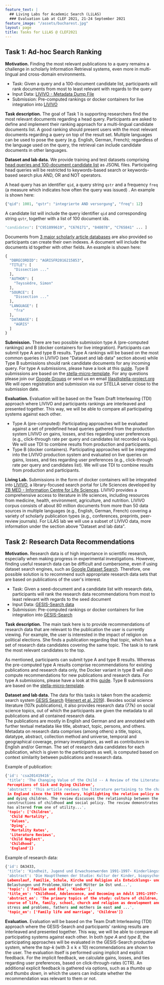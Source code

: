 ```yaml
---
feature_text: |
  ## Living Labs for Academic Search (LiLAS)
  ### Evaluation Lab at CLEF 2021, 21-24 September 2021
feature_image: "/assets/bucharest.jpg"
layout: page
title: Tasks for LiLAS @ CLEF2021
---
```


## Task 1: Ad-hoc Search Ranking

__Motivation.__ Finding the most relevant publications to a query remains a challenge in scholarly Information Retrieval systems, even more in multi-lingual and cross-domain environments.

* Task: Given a query and a 100-document candidate list, participants will rank  documents from most to least relevant with regards to the query
* Input Data: [LIVIVO - Metadata Dump File](https://th-koeln.sciebo.de/s/OBm0NLEwz1RYl9N?path=%2Flivivo)
* Submission: Pre-computed rankings or docker containers for live integration into [LIVIVO](https://livivo.de)

__Task description.__ The goal of Task 1 is supporting researchers find the most relevant documents regarding a head query. Participants are asked to define and implement their ranking approach for a multi-lingual candidate documents list. A good ranking should present users with the most relevant documents regarding a query on top of the result set. Multiple languages can be used to pose the query (e.g. English, German, French); regardless of the language used on the query, the retrieval can include candidate documents in other languages.

__Dataset and lab data.__ We provide training and test datasets comprising [head queries and 100-document candidate list](https://th-koeln.sciebo.de/s/OBm0NLEwz1RYl9N?path=%2Flivivo%2Fcandidates) as JSONL files. Participating head queries will be restricted to keywords-based search or keywords-based search plus AND, OR and NOT operators.

A head query has an identifier ```qid```, a query string ```qstr``` and a frequency ```freq``` (a measure which indicates how often the query was issued) . An example is shown here:
```python
{"qid": 1001, "qstr": "integrierte AND versorgung", "freq": 12}
```

A candidate list will include the query identifier ```qid``` and corresponding string ```qstr```, together with a list of 100 document ids.
```python
"candidates": ["C951899619", "C676171", "848078", "C765841" ... ]
```
Documents from [3 major scholarly article databases](https://th-koeln.sciebo.de/s/OBm0NLEwz1RYl9N?path=%2Flivivo%2Fdocuments) are also provided so participants can create their own indexes. A document will include the documents id together with other fields. An example is shown here:
```python
{
  "DBRECORDID": "AGRISFR2016215853",
  "TITLE": [
    "Dissection ..."
  ],
  "AUTHOR": [
    "Teyssèdre, Simon"
  ],
  "SOURCE": [
    "Dissection ..."
  ],
  "LANGUAGE": [
    "fra"
  ],
  "DATABASE": [
    "AGRIS"
  ]
}
```
__Submission.__ There are two possible submission type A (pre-computed rankings) and B (docker containers for live integration). Participants can submit type A and type B results. Type A rankings will be based on the most common queries in LIVIVO (see "Dataset and lab data" section above) while Type B submissions should rank candidate documents for any incoming query.
For type A submissions, please have a look at this [guide](https://github.com/stella-project/stella-micro-template-precom/blob/master/README.md). Type B submissions are based on the [stella-micro-template](https://github.com/stella-project/stella-micro-template).
For any questions please join our [Google Groups](https://groups.google.com/forum/#!forum/clef-lilas) or send us en email [lilas@stella-project.org](mailto:lilas@stella-project.org)
We will open registration and submission via our STELLA server close to the submission date.

__Evaluation.__ Evaluation will be based on the Team Draft Interleaving (TDI) approach where LIVIVO and participants rankings are interleaved and presented together. This way, we will be able to compare all participating systems against each other.
* Type A (pre-computed): Participating approaches will be evaluated against a set of predefined head queries gathered from the production system LIVIVO on gains, losses, and ties regarding user preferences (e.g., click-through rate per query and candidates list recorded via logs). We will use TDI to combine results from production and participants.
* Type B (docker containers). Participating approaches will be integrated into the LIVIVO production system and evaluated on live queries on gains, losses, and ties regarding user preferences (e.g., click-through rate per query and candidates list). We will use TDI to combine results from production and participants.

__Living Lab.__ Submissions in the form of docker containers will be integrated into [LIVIVO](https://livivo.de), a library-focused search portal for Life Sciences developed by [ZB MED - Information Centre for Life Sciences](https://zbmed.de). LIVIVO provides a comprehensive access to literature in life sciences, including resources from medicine, health, environment, agriculture, and nutrition. LIVIVO corpus consists of about 80 million documents from more than 50 data sources in multiple languages (e.g., English, German, French) covering a variety of  scholarly publication types (e.g., conferences, preprints, peer-review journals). For LiLAS lab we will use a subset of LIVIVO data, more information under the section above "Dataset and lab data".

## Task 2: Research Data Recommendations

__Motivation.__ Research data is of high importance in scientific research, especially when making progress in experimental investigations.
However, finding useful research data can be difficult and cumbersome, even if using dataset search engines, such as [Google Dataset Search](https://datasetsearch.research.google.com/). Therefore, one possible solution is to recommend such appropriate research data sets that are based on publications of the user's interest.  

* Task: Given a seed-document and a candidate list with research data, participants will rank the research data recommendations from most to least relevant with regards to the seed document
* Input Data: [GESIS-Search data](https://th-koeln.sciebo.de/s/OBm0NLEwz1RYl9N?path=%2Fgesis-search)
* Submission: Pre-computed rankings or docker containers for live integration into [GESIS-Search](https://search.gesis.org/)


__Task description.__ The main task here is to provide recommendations of research data that are relevant to the publication the user is currently viewing.
For example, the user is interested in the impact of religion on political elections. She finds a publication regarding that topic, which has a set of research data candidates covering the same topic. The task is to rank the most relevant candidates to the top.

As mentioned, participants can submit type A and type B results.
Whereas the pre-computed type A results comprise recommendations for existing publications and research data only, the Docker variant in type B will also compute recommendations for new publications and research data. For type A submissions, please have a look at this [guide](https://github.com/stella-project/stella-micro-template-precom/blob/master/README.md). Type B submissions are based on the [stella-micro-template](https://github.com/stella-project/stella-micro-template).

__Dataset and lab data.__ The data for this tasks is taken from the academic search system [GESIS Search](https://search.gesis.org/) ([Hienert et al. 2019](https://ieeexplore.ieee.org/document/8791137)). Besides social science literature (107k publications), it also provides research data (77k) on social science topics, out of which the participants are given the metadata to all publications and all contained research data.  
The publications are mostly in English and German and are annotated with further textual metadata like title, abstract, topic, persons, and others. Metadata on research data comprises (among others) a title, topics, datatype, abstract, collection method and universe, temporal and geographical coverage, primary investigators, as well as contributors in English and/or German. The set of research data candidates for each publication, which is given to the participants as well, is computed based on context similarity between publications and research data.

Example of publication:

```python
{'id': 'csa201419416',
 'title': 'The Changing Value of the Child -- A Review of the Literature Regarding Social
 Perceptions of Sick and Dying Children',
 'abstract': 'This article reviews the literature pertaining to the changing value of the child
 in England since the 19th century, highlighting the relative policy neglect of contemporary sick
 and dying children. The review discusses the relationship between the value of the child, social
 constructions of childhood and social policy. The review demonstrates how the value of the child
 has altered from one of utility...',
 'topic': ['Children',
  'Child Mortality',
  'Values',
  'Dying',
  'Mortality Rates',
  'Literature Reviews',
  'Child Neglect',
  'Childhood',
  'England']}

```

Example of research data:

```python
{'id': DA3433,
 'title': 'Kindheit, Jugend und Erwachsenwerden 1991-1997- Kinderlängsschnitt 1993-1997',
 'abstract': 'Die Hauptthemen der Studie: Kultur der Kinder, biopsychosoziale Entwicklung und
 Lebenslauf, Familie, Schule, Kirche und Religion als Entwicklungs- und Sozialisationskontexte,
 Belastungen und Probleme,Väter und Mütter in Ost und...',
 'topic': ['Familie und Ehe', 'Kinder'],
 'title_en': 'Childhood, Adolencence, and Becoming an Adult 1991-1997- Children Longitudinal 1993-1997',
 'abstract_en': 'The primary topics of the study: culture of children, bio-psycho-social development and
 course of life, family, school, church and religion as development and socialization context,
 stress and problems, fathers and mothers in east and ...',
 'topic_en': ['Family life and marriage', 'Children']}
```


__Evaluation.__
Evaluation will be based on the Team Draft Interleaving (TDI) approach where the GESIS-Search and participants' ranking results are interleaved and presented together. This way, we will be able to compare all participating systems against each other.
In both _type A_ and _type B_, the participating approaches will be evaluated in the GESIS-Search productive system, where the _top-k_ (with 3 &le; k &le; 10) recommendations are shown to the user. The evaluation itself is performed using implicit and explicit feedback. For the implicit feedback, we calculate gains, losses, and ties regarding user preferences, based on click-through-rates (CTR). An additional explicit feedback is gathered via options, such as a _thumbs up_ and _thumbs down_, in which the users can indicate whether the recommendation was relevant to them or not.

<!-- Old specification
With an A/B-testing, the GESIS Search users will be shown the recommendations separated by the users' session-id. This means, for each session-id, STELLA selects one recommendation approach out of all participants. This way, we are able to compare all participating systems against each other without confusing the user with different recommendations for the same publication.
-->
